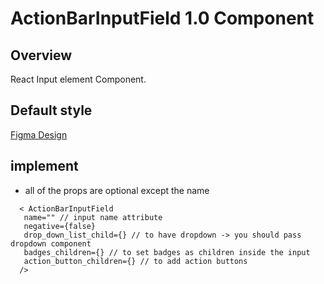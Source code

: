 # ActionBarInputField 1.0 Component

## Overview

React Input element Component.

## Default style
[Figma Design](https://www.figma.com/file/Q3aIuqsK0HWrUrOElSFEIb/TORCH-Glare-V1.4.3?type=design&node-id=4096-139035&mode=dev)


## implement 

- all of the props are optional except the name

```tsx
  < ActionBarInputField
   name="" // input name attribute
   negative={false}
   drop_down_list_child={} // to have dropdown -> you should pass dropdown component
   badges_children={} // to set badges as children inside the input
   action_button_children={} // to add action buttons
  /> 

```









